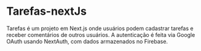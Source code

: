 # Tarefas-nextJs
Tarefas é um projeto em Next.js onde usuários podem cadastrar tarefas e receber comentários de outros usuários. A autenticação é feita via Google OAuth usando NextAuth, com dados armazenados no Firebase.
